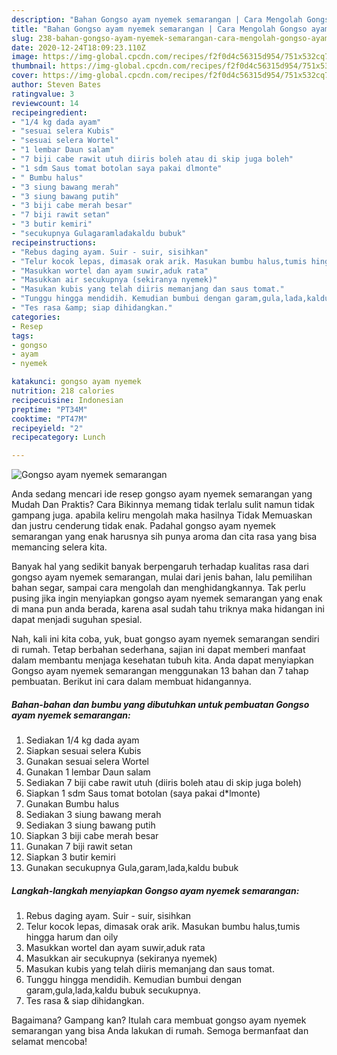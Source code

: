 ```yaml
---
description: "Bahan Gongso ayam nyemek semarangan | Cara Mengolah Gongso ayam nyemek semarangan Yang Sedap"
title: "Bahan Gongso ayam nyemek semarangan | Cara Mengolah Gongso ayam nyemek semarangan Yang Sedap"
slug: 238-bahan-gongso-ayam-nyemek-semarangan-cara-mengolah-gongso-ayam-nyemek-semarangan-yang-sedap
date: 2020-12-24T18:09:23.110Z
image: https://img-global.cpcdn.com/recipes/f2f0d4c56315d954/751x532cq70/gongso-ayam-nyemek-semarangan-foto-resep-utama.jpg
thumbnail: https://img-global.cpcdn.com/recipes/f2f0d4c56315d954/751x532cq70/gongso-ayam-nyemek-semarangan-foto-resep-utama.jpg
cover: https://img-global.cpcdn.com/recipes/f2f0d4c56315d954/751x532cq70/gongso-ayam-nyemek-semarangan-foto-resep-utama.jpg
author: Steven Bates
ratingvalue: 3
reviewcount: 14
recipeingredient:
- "1/4 kg dada ayam"
- "sesuai selera Kubis"
- "sesuai selera Wortel"
- "1 lembar Daun salam"
- "7 biji cabe rawit utuh diiris boleh atau di skip juga boleh"
- "1 sdm Saus tomat botolan saya pakai dlmonte"
- " Bumbu halus"
- "3 siung bawang merah"
- "3 siung bawang putih"
- "3 biji cabe merah besar"
- "7 biji rawit setan"
- "3 butir kemiri"
- "secukupnya Gulagaramladakaldu bubuk"
recipeinstructions:
- "Rebus daging ayam. Suir - suir, sisihkan"
- "Telur kocok lepas, dimasak orak arik. Masukan bumbu halus,tumis hingga harum dan oily"
- "Masukkan wortel dan ayam suwir,aduk rata"
- "Masukkan air secukupnya (sekiranya nyemek)"
- "Masukan kubis yang telah diiris memanjang dan saus tomat."
- "Tunggu hingga mendidih. Kemudian bumbui dengan garam,gula,lada,kaldu bubuk secukupnya."
- "Tes rasa &amp; siap dihidangkan."
categories:
- Resep
tags:
- gongso
- ayam
- nyemek

katakunci: gongso ayam nyemek 
nutrition: 218 calories
recipecuisine: Indonesian
preptime: "PT34M"
cooktime: "PT47M"
recipeyield: "2"
recipecategory: Lunch

---
```



![Gongso ayam nyemek semarangan](https://img-global.cpcdn.com/recipes/f2f0d4c56315d954/751x532cq70/gongso-ayam-nyemek-semarangan-foto-resep-utama.jpg)

Anda sedang mencari ide resep gongso ayam nyemek semarangan yang Mudah Dan Praktis? Cara Bikinnya memang tidak terlalu sulit namun tidak gampang juga. apabila keliru mengolah maka hasilnya Tidak Memuaskan dan justru cenderung tidak enak. Padahal gongso ayam nyemek semarangan yang enak harusnya sih punya aroma dan cita rasa yang bisa memancing selera kita.

Banyak hal yang sedikit banyak berpengaruh terhadap kualitas rasa dari gongso ayam nyemek semarangan, mulai dari jenis bahan, lalu pemilihan bahan segar, sampai cara mengolah dan menghidangkannya. Tak perlu pusing jika ingin menyiapkan gongso ayam nyemek semarangan yang enak di mana pun anda berada, karena asal sudah tahu triknya maka hidangan ini dapat menjadi suguhan spesial.




Nah, kali ini kita coba, yuk, buat gongso ayam nyemek semarangan sendiri di rumah. Tetap berbahan sederhana, sajian ini dapat memberi manfaat dalam membantu menjaga kesehatan tubuh kita. Anda dapat menyiapkan Gongso ayam nyemek semarangan menggunakan 13 bahan dan 7 tahap pembuatan. Berikut ini cara dalam membuat hidangannya.

<!--inarticleads1-->

##### Bahan-bahan dan bumbu yang dibutuhkan untuk pembuatan Gongso ayam nyemek semarangan:

1. Sediakan 1/4 kg dada ayam
1. Siapkan sesuai selera Kubis
1. Gunakan sesuai selera Wortel
1. Gunakan 1 lembar Daun salam
1. Sediakan 7 biji cabe rawit utuh (diiris boleh atau di skip juga boleh)
1. Siapkan 1 sdm Saus tomat botolan (saya pakai d*lmonte)
1. Gunakan  Bumbu halus
1. Sediakan 3 siung bawang merah
1. Sediakan 3 siung bawang putih
1. Siapkan 3 biji cabe merah besar
1. Gunakan 7 biji rawit setan
1. Siapkan 3 butir kemiri
1. Gunakan secukupnya Gula,garam,lada,kaldu bubuk




<!--inarticleads2-->

##### Langkah-langkah menyiapkan Gongso ayam nyemek semarangan:

1. Rebus daging ayam. Suir - suir, sisihkan
1. Telur kocok lepas, dimasak orak arik. Masukan bumbu halus,tumis hingga harum dan oily
1. Masukkan wortel dan ayam suwir,aduk rata
1. Masukkan air secukupnya (sekiranya nyemek)
1. Masukan kubis yang telah diiris memanjang dan saus tomat.
1. Tunggu hingga mendidih. Kemudian bumbui dengan garam,gula,lada,kaldu bubuk secukupnya.
1. Tes rasa &amp; siap dihidangkan.




Bagaimana? Gampang kan? Itulah cara membuat gongso ayam nyemek semarangan yang bisa Anda lakukan di rumah. Semoga bermanfaat dan selamat mencoba!
